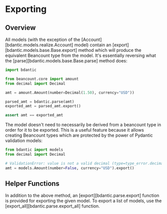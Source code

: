 # Exporting

## Overview

All models (with the exception of the [Account][bdantic.models.realize.Account]
model) contain an [export][bdantic.models.base.Base.export] method which will
produce the equivalent Beancount type from the model. It's essentially reversing
what the [parse][bdantic.models.base.Base.parse] method does:

```python
import bdantic

from beancount.core import amount
from decimal import Decimal

amt = amount.Amount(number=Decimal(1.50), currency="USD"))

parsed_amt = bdantic.parse(amt)
exported_amt = parsed_amt.export()

assert amt == exported_amt
```

The model doesn't need to necessarily be derived from a beancount type in order
for it to be exported. This is a useful feature because it allows creating
Beancount types which are protected by the power of Pydantic validation models:

```python
from bdantic import models
from decimal import Decimal

# ValidationError: value is not a valid decimal (type=type_error.decimal)
amt = models.Amount(number=False, currency="USD").export()
```

## Helper Functions

In addition to the above method, an [export][bdantic.parse.export] function is
provided for exporting the given model. To export a list of models, use the
[export_all][bdantic.parse.export_all] function.
